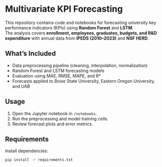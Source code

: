 # Multivariate KPI Forecasting

This repository contains code and notebooks for forecasting university key performance indicators (KPIs) using **Random Forest** and **LSTM**.  
The analysis covers **enrollment, employees, graduates, budgets, and R&D expenditure** with annual data from **IPEDS (2010–2023)** and **NSF HERD**.

## What’s Included
- Data preprocessing pipeline (cleaning, interpolation, normalization)
- Random Forest and LSTM forecasting models
- Evaluation using MAE, RMSE, MAPE, and R²
- Forecasts applied to Boise State University, Eastern Oregon University, and UAB

## Usage
1. Open the Jupyter notebook in `/notebooks`.
2. Run the preprocessing and model training cells.
3. Review forecast plots and error metrics.

## Requirements
Install dependencies:
```bash
pip install -r requirements.txt
